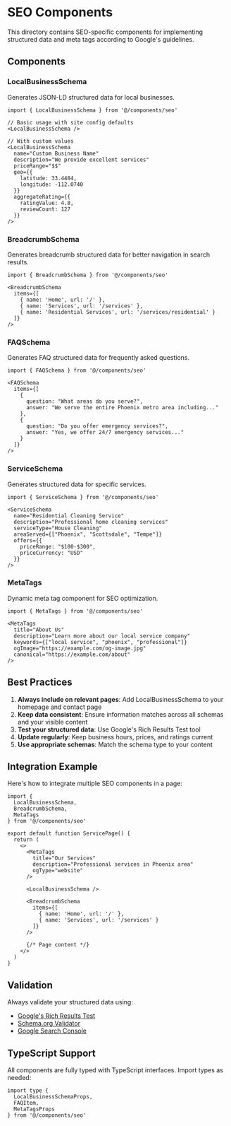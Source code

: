 # SEO Components

This directory contains SEO-specific components for implementing structured data and meta tags according to Google's guidelines.

## Components

### LocalBusinessSchema

Generates JSON-LD structured data for local businesses.

```tsx
import { LocalBusinessSchema } from '@/components/seo'

// Basic usage with site config defaults
<LocalBusinessSchema />

// With custom values
<LocalBusinessSchema
  name="Custom Business Name"
  description="We provide excellent services"
  priceRange="$$"
  geo={{
    latitude: 33.4484,
    longitude: -112.0740
  }}
  aggregateRating={{
    ratingValue: 4.8,
    reviewCount: 127
  }}
/>
```

### BreadcrumbSchema

Generates breadcrumb structured data for better navigation in search results.

```tsx
import { BreadcrumbSchema } from '@/components/seo'

<BreadcrumbSchema
  items={[
    { name: 'Home', url: '/' },
    { name: 'Services', url: '/services' },
    { name: 'Residential Services', url: '/services/residential' }
  ]}
/>
```

### FAQSchema

Generates FAQ structured data for frequently asked questions.

```tsx
import { FAQSchema } from '@/components/seo'

<FAQSchema
  items={[
    {
      question: "What areas do you serve?",
      answer: "We serve the entire Phoenix metro area including..."
    },
    {
      question: "Do you offer emergency services?",
      answer: "Yes, we offer 24/7 emergency services..."
    }
  ]}
/>
```

### ServiceSchema

Generates structured data for specific services.

```tsx
import { ServiceSchema } from '@/components/seo'

<ServiceSchema
  name="Residential Cleaning Service"
  description="Professional home cleaning services"
  serviceType="House Cleaning"
  areaServed={["Phoenix", "Scottsdale", "Tempe"]}
  offers={{
    priceRange: "$100-$300",
    priceCurrency: "USD"
  }}
/>
```

### MetaTags

Dynamic meta tag component for SEO optimization.

```tsx
import { MetaTags } from '@/components/seo'

<MetaTags
  title="About Us"
  description="Learn more about our local service company"
  keywords={["local service", "phoenix", "professional"]}
  ogImage="https://example.com/og-image.jpg"
  canonical="https://example.com/about"
/>
```

## Best Practices

1. **Always include on relevant pages**: Add LocalBusinessSchema to your homepage and contact page
2. **Keep data consistent**: Ensure information matches across all schemas and your visible content
3. **Test your structured data**: Use Google's Rich Results Test tool
4. **Update regularly**: Keep business hours, prices, and ratings current
5. **Use appropriate schemas**: Match the schema type to your content

## Integration Example

Here's how to integrate multiple SEO components in a page:

```tsx
import { 
  LocalBusinessSchema, 
  BreadcrumbSchema, 
  MetaTags 
} from '@/components/seo'

export default function ServicePage() {
  return (
    <>
      <MetaTags
        title="Our Services"
        description="Professional services in Phoenix area"
        ogType="website"
      />
      
      <LocalBusinessSchema />
      
      <BreadcrumbSchema
        items={[
          { name: 'Home', url: '/' },
          { name: 'Services', url: '/services' }
        ]}
      />
      
      {/* Page content */}
    </>
  )
}
```

## Validation

Always validate your structured data using:
- [Google's Rich Results Test](https://search.google.com/test/rich-results)
- [Schema.org Validator](https://validator.schema.org/)
- [Google Search Console](https://search.google.com/search-console)

## TypeScript Support

All components are fully typed with TypeScript interfaces. Import types as needed:

```tsx
import type { 
  LocalBusinessSchemaProps,
  FAQItem,
  MetaTagsProps 
} from '@/components/seo'
```